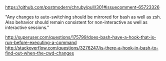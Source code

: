 https://github.com/postmodern/chruby/pull/301#issuecomment-65723326

"Any changes to auto-switching should be mirrored for bash as well as zsh. Also behavior should remain consistent for non-interactive as well as interactive sessions."

http://superuser.com/questions/175799/does-bash-have-a-hook-that-is-run-before-executing-a-command
http://stackoverflow.com/questions/3276247/is-there-a-hook-in-bash-to-find-out-when-the-cwd-changes
